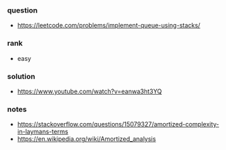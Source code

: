 ### question
- https://leetcode.com/problems/implement-queue-using-stacks/

### rank
- easy

### solution
- https://www.youtube.com/watch?v=eanwa3ht3YQ
### notes
- https://stackoverflow.com/questions/15079327/amortized-complexity-in-laymans-terms
- https://en.wikipedia.org/wiki/Amortized_analysis